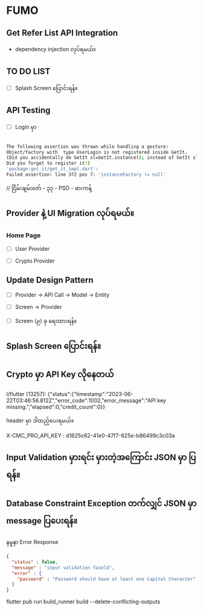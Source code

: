 # FUMO


## Get Refer List API Integration

- dependency injection လုပ်ရမယ်။
## TO DO LIST

- [ ] Splash Screen ပြောင်းရန်။

## API Testing 

- [ ] Login မှာ 

```bash

The following assertion was thrown while handling a gesture:
Object/factory with  type UserLogin is not registered inside GetIt.
(Did you accidentally do GetIt sl=GetIt.instance(); instead of GetIt sl=GetIt.instance;
Did you forget to register it?)
'package:get_it/get_it_impl.dart':
Failed assertion: line 372 pos 7: 'instanceFactory != null'
```


// ငြိမ်းချမ်းဇော်  - ၃၃ - PSO - ဖားကန့် 

## Provider နဲ့ UI Migration လုပ်ရမယ်။

### Home Page
- [ ] User Provider 
- [ ] Crypto Provider


## Update Design Pattern

- [ ] Provider -> API Call -> Model -> Entity
- [ ] Screen -> Provider

- [ ] Screen (၉) ခု ရေးထားရန်။

## Splash Screen ပြောင်းရန်။

## Crypto မှာ API Key လိုနေတယ်


I/flutter (13257): {"status":{"timestamp":"2023-06-22T03:46:56.812Z","error_code":1002,"error_message":"API key missing.","elapsed":0,"credit_count":0}}

header မှာ ဒါထည့်ပေးရမယ်။

X-CMC_PRO_API_KEY : d1625c62-41e0-47f7-825e-b86499c3c03a

## Input Validation မှားရင်း မှားတဲ့အကြောင်း JSON မှာ ပြရန်။

## Database Constraint Exception တက်လျှင် JSON မှာ message ပြပေးရန်။

နမူနာ Error Response

```json
{
  "status" : false,
  "message" : "input validation faield",
  "error" : {
    "password" : "Password should have at least one Capital Character"
  }
}
```

flutter pub run build_runner build --delete-conflicting-outputs